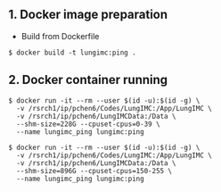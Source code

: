 ## 1. Docker image preparation
* Build from Dockerfile
```
$ docker build -t lungimc:ping .
```

## 2. Docker container running
```172.30.205.56
$ docker run -it --rm --user $(id -u):$(id -g) \
  -v /rsrch1/ip/pchen6/Codes/LungIMC:/App/LungIMC \
  -v /rsrch1/ip/pchen6/LungIMCData:/Data \
  --shm-size=228G --cpuset-cpus=0-39 \
  --name lungimc_ping lungimc:ping
```
```172.30.205.155
$ docker run -it --rm --user $(id -u):$(id -g) \
  -v /rsrch1/ip/pchen6/Codes/LungIMC:/App/LungIMC \
  -v /rsrch1/ip/pchen6/LungIMCData:/Data \
  --shm-size=896G --cpuset-cpus=150-255 \
  --name lungimc_ping lungimc:ping
```


